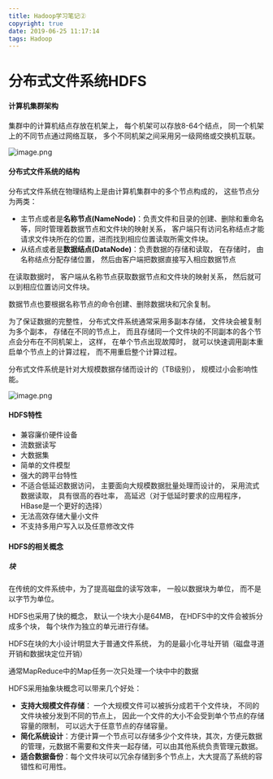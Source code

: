 ```yaml
---
title: Hadoop学习笔记②
copyright: true
date: 2019-06-25 11:17:14
tags: Hadoop
---
```


# 分布式文件系统HDFS

#### 计算机集群架构

集群中的计算机结点存放在机架上， 每个机架可以存放8-64个结点， 同一个机架上的不同节点通过网络互联， 多个不同机架之间采用另一级网络或交换机互联。

![image.png](https://upload-images.jianshu.io/upload_images/13918038-ebe980d9266154b9.png?imageMogr2/auto-orient/strip%7CimageView2/2/w/1240)

#### 分布式文件系统的结构
分布式文件系统在物理结构上是由计算机集群中的多个节点构成的， 这些节点分为两类：
- 主节点或者是**名称节点(NameNode)**：负责文件和目录的创建、删除和重命名等，同时管理着数据节点和文件块的映射关系， 客户端只有访问名称结点才能请求文件块所在的位置，进而找到相应位置读取所需文件块。
- 从结点或者是**数据结点(DataNode)**：负责数据的存储和读取， 在存储时， 由名称结点分配存储位置， 然后由客户端把数据直接写入相应数据节点

在读取数据时， 客户端从名称节点获取数据节点和文件块的映射关系， 然后就可以到相应位置访问文件块。

数据节点也要根据名称节点的命令创建、删除数据块和冗余复制。

为了保证数据的完整性， 分布式文件系统通常采用多副本存储， 文件块会被复制为多个副本， 存储在不同的节点上， 而且存储同一个文件块的不同副本的各个节点会分布在不同机架上， 这样， 在单个节点出现故障时， 就可以快速调用副本重启单个节点上的计算过程， 而不用重启整个计算过程。

分布式文件系统是针对大规模数据存储而设计的（TB级别）， 规模过小会影响性能。

![image.png](https://upload-images.jianshu.io/upload_images/13918038-2c0b31c9aa83662e.png?imageMogr2/auto-orient/strip%7CimageView2/2/w/1240)

#### HDFS特性
- 兼容廉价硬件设备
- 流数据读写
- 大数据集
- 简单的文件模型
- 强大的跨平台特性
- 不适合低延迟数据访问， 主要面向大规模数据批量处理而设计的， 采用流式数据读取， 具有很高的吞吐率， 高延迟（对于低延时要求的应用程序， HBase是一个更好的选择）
- 无法高效存储大量小文件
- 不支持多用户写入以及任意修改文件


#### HDFS的相关概念
##### 块
在传统的文件系统中，为了提高磁盘的读写效率， 一般以数据块为单位， 而不是以字节为单位。

HDFS也采用了快的概念， 默认一个块大小是64MB， 在HDFS中的文件会被拆分成多个块， 每个块作为独立的单元进行存储。

HDFS在块的大小设计明显大于普通文件系统， 为的是最小化寻址开销（磁盘寻道开销和数据块定位开销）

通常MapReduce中的Map任务一次只处理一个块中中的数据

HDFS采用抽象块概念可以带来几个好处：
- **支持大规模文件存储**： 一个大规模文件可以被拆分成若干个文件块， 不同的文件块被分发到不同的节点上， 因此一个文件的大小不会受到单个节点的存储容量的限制， 可以远大于任意节点的存储容量。
- **简化系统设计**：方便计算一个节点可以存储多少个文件块，其次，方便元数据的管理，元数据不需要和文件夹一起存储，可以由其他系统负责管理元数据。
- **适合数据备份**：每个文件块可以冗余存储到多个节点上，大大提高了系统的容错性和可用性。
